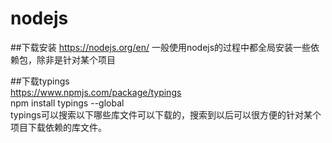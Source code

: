 # nodejs
##下载安装 https://nodejs.org/en/
一般使用nodejs的过程中都全局安装一些依赖包，除非是针对某个项目<br>

##下载typings <br>
https://www.npmjs.com/package/typings <br>
npm install typings --global <br>
typings可以搜索以下哪些库文件可以下载的，搜索到以后可以很方便的针对某个项目下载依赖的库文件。



